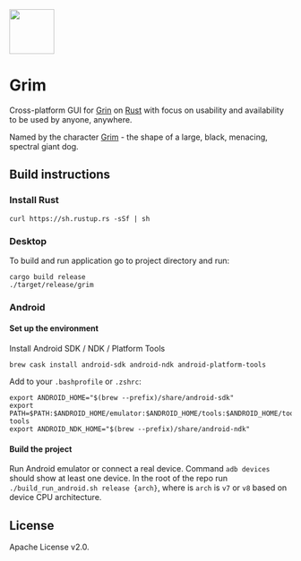 <img height="80" src="https://github.com/ardocrat/grim/blob/master/img/logo.png?raw=true">

# Grim

Cross-platform GUI for [Grin](https://github.com/mimblewimble/grin) on [Rust](https://stackoverflow.blog/2020/01/20/what-is-rust-and-why-is-it-so-popular/) with focus on usability and availability to be used by anyone, anywhere.

Named by the character [Grim](https://harrypotter.fandom.com/wiki/Grim) - the shape of a large, black, menacing, spectral giant dog.

## Build instructions
### Install Rust
`curl https://sh.rustup.rs -sSf | sh`

### Desktop

To build and run application go to project directory and run:

```
cargo build release
./target/release/grim
```

### Android
#### Set up the environment

Install Android SDK / NDK / Platform Tools
```
brew cask install android-sdk android-ndk android-platform-tools
```

Add to your `.bashprofile` or `.zshrc`:
```
export ANDROID_HOME="$(brew --prefix)/share/android-sdk"
export PATH=$PATH:$ANDROID_HOME/emulator:$ANDROID_HOME/tools:$ANDROID_HOME/tools/bin:$ANDROID_HOME/platform-tools
export ANDROID_NDK_HOME="$(brew --prefix)/share/android-ndk"
```

#### Build the project
Run Android emulator or connect a real device. Command `adb devices` should show at least one device.
In the root of the repo run `./build_run_android.sh release {arch}`, where is `arch` is `v7` or `v8` based on device CPU architecture.

## License

Apache License v2.0.